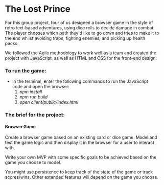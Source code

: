 # The Lost Prince

For this group project, four of us designed a browser game in the style of retro text-based adventures, using dice rolls to decide damage in combat. The player chooses which path they'd like to go down and tries to make it to the end whilst avoiding traps, fighting enemies, and picking up health packs.

We followed the Agile methodology to work well as a team and created the project with JavaScript, as well as HTML and CSS for the front-end design. 

### To run the game:

* In the terminal, enter the following commands to run the JavaScript code and open the browser:
    1) *npm install*
    2) *npm run build*
    3) *open client/public/index.html*




### The brief for the project:

#### Browser Game
Create a browser game based on an existing card or dice game. Model and test the game logic and then display it in the browser for a user to interact with.

Write your own MVP with some specific goals to be achieved based on the game you choose to model.

You might use persistence to keep track of the state of the game or track scores/wins. Other extended features will depend on the game you choose.
